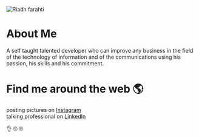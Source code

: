 ![Riadh farahti](https://instagram.fnbe1-1.fna.fbcdn.net/v/t51.2885-15/e35/71959401_419777725604285_5940346172567639535_n.jpg?_nc_ht=instagram.fnbe1-1.fna.fbcdn.net&_nc_cat=105&_nc_ohc=kkLn_I6ZAVcAX_CmyGo&oh=5c1617a0eee3df4081cc21e6cdabf1c1&oe=5F553425 "Logo Riadh farhati")

# About Me
A self taught talented developer who can improve any business in the field of the technology of information and of the communications using his passion, his skills and his commitment.



# Find me around the web 🌎
posting pictures on [Instagram](https://www.instagram.com/riadhfarhati)  
talking professional on [LinkedIn](https://www.linkedin.com/in/riadh-fahrati-3514a210a)


 👌 🤓 🤓
